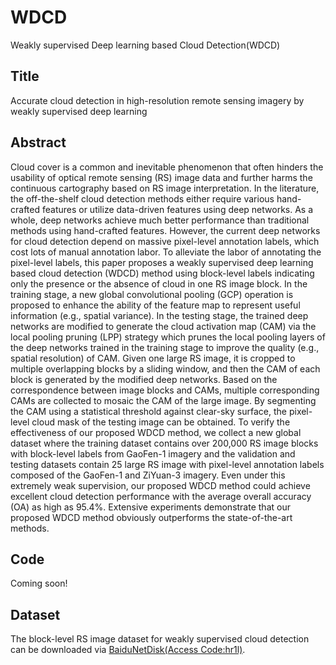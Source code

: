 # WDCD
Weakly supervised Deep learning based Cloud Detection(WDCD)

## Title
Accurate cloud detection in high-resolution remote sensing imagery by weakly supervised deep learning

## Abstract
Cloud cover is a common and inevitable phenomenon that often hinders the usability of optical remote sensing (RS) image data and further harms the continuous cartography based on RS image interpretation. In the literature, the off-the-shelf cloud detection methods either require various hand-crafted features or utilize data-driven features using deep networks. As a whole, deep networks achieve much better performance than traditional methods using hand-crafted features. However, the current deep networks for cloud detection depend on massive pixel-level annotation labels, which cost lots of manual annotation labor. To alleviate the labor of annotating the pixel-level labels, this paper proposes a weakly supervised deep learning based cloud detection (WDCD) method using block-level labels indicating only the presence or the absence of cloud in one RS image block. In the training stage, a new global convolutional pooling (GCP) operation is proposed to enhance the ability of the feature map to represent useful information (e.g., spatial variance). In the testing stage, the trained deep networks are modified to generate the cloud activation map (CAM) via the local pooling pruning (LPP) strategy which prunes the local pooling layers of the deep networks trained in the training stage to improve the quality (e.g., spatial resolution) of CAM. Given one large RS image, it is cropped to multiple overlapping blocks by a sliding window, and then the CAM of each block is generated by the modified deep networks. Based on the correspondence between image blocks and CAMs, multiple corresponding CAMs are collected to mosaic the CAM of the large image. By segmenting the CAM using a statistical threshold against clear-sky surface, the pixel-level cloud mask of the testing image can be obtained. To verify the effectiveness of our proposed WDCD method, we collect a new global dataset where the training dataset contains over 200,000 RS image blocks with block-level labels from GaoFen-1 imagery and the validation and testing datasets contain 25 large RS image with pixel-level annotation labels composed of the GaoFen-1 and ZiYuan-3 imagery. Even under this extremely weak supervision, our proposed WDCD method could achieve excellent cloud detection performance with the average overall accuracy (OA) as high as 95.4%. Extensive experiments demonstrate that our proposed WDCD method obviously outperforms the state-of-the-art methods. 

## Code
Coming soon!

## Dataset
The block-level RS image dataset for weakly supervised cloud detection can be downloaded via [BaiduNetDisk(Access Code:hr1l)](https://pan.baidu.com/s/13i3jMrMPBELc-w3tzhXbpQ).
